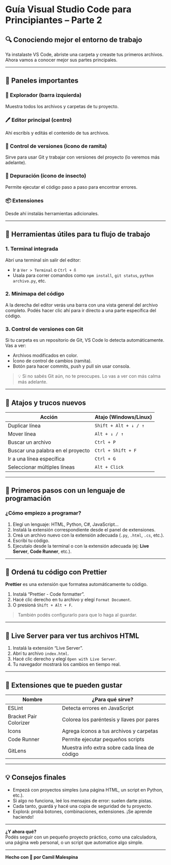 # Guía Visual Studio Code para Principiantes – Parte 2

## 🔍 Conociendo mejor el entorno de trabajo

Ya instalaste VS Code, abriste una carpeta y creaste tus primeros archivos. Ahora vamos a conocer mejor sus partes principales.

---

## 🧱 Paneles importantes

### 📂 Explorador (barra izquierda)
Muestra todos los archivos y carpetas de tu proyecto.

### 🖊️ Editor principal (centro)
Ahí escribís y editás el contenido de tus archivos.

### 🔄 Control de versiones (ícono de ramita)
Sirve para usar Git y trabajar con versiones del proyecto (lo veremos más adelante).

### 🐞 Depuración (ícono de insecto)
Permite ejecutar el código paso a paso para encontrar errores.

### 📦 Extensiones
Desde ahí instalás herramientas adicionales.

---

## 🧰 Herramientas útiles para tu flujo de trabajo

### 1. **Terminal integrada**

Abrí una terminal sin salir del editor:

- Ir a `Ver > Terminal` o `Ctrl + ñ`
- Usala para correr comandos como `npm install`, `git status`, `python archivo.py`, etc.

### 2. **Minimapa del código**
A la derecha del editor verás una barra con una vista general del archivo completo. Podés hacer clic ahí para ir directo a una parte específica del código.

### 3. **Control de versiones con Git**

Si tu carpeta es un repositorio de Git, VS Code lo detecta automáticamente. Vas a ver:

- Archivos modificados en color.
- Ícono de control de cambios (ramita).
- Botón para hacer commits, push y pull sin usar consola.

> 💡 Si no sabés Git aún, no te preocupes. Lo vas a ver con más calma más adelante.

---

## 🎯 Atajos y trucos nuevos

| Acción                            | Atajo (Windows/Linux)  |
|----------------------------------|-------------------------|
| Duplicar línea                   | `Shift + Alt + ↓ / ↑`  |
| Mover línea                      | `Alt + ↓ / ↑`           |
| Buscar un archivo                | `Ctrl + P`              |
| Buscar una palabra en el proyecto | `Ctrl + Shift + F`     |
| Ir a una línea específica        | `Ctrl + G`              |
| Seleccionar múltiples líneas     | `Alt + Click`           |

---

## 🧠 Primeros pasos con un lenguaje de programación

### ¿Cómo empiezo a programar?

1. Elegí un lenguaje: HTML, Python, C#, JavaScript...
2. Instalá la extensión correspondiente desde el panel de extensiones.
3. Creá un archivo nuevo con la extensión adecuada (`.py`, `.html`, `.cs`, etc.).
4. Escribí tu código.
5. Ejecutalo desde la terminal o con la extensión adecuada (ej: **Live Server**, **Code Runner**, etc.).

---

## 🧼 Ordená tu código con Prettier

**Prettier** es una extensión que formatea automáticamente tu código.

1. Instalá “Prettier - Code formatter”.
2. Hacé clic derecho en tu archivo y elegí `Format Document`.
3. O presioná `Shift + Alt + F`.

> También podés configurarlo para que lo haga al guardar.

---

## 🚀 Live Server para ver tus archivos HTML

1. Instalá la extensión “Live Server”.
2. Abrí tu archivo `index.html`.
3. Hacé clic derecho y elegí `Open with Live Server`.
4. Tu navegador mostrará los cambios en tiempo real.

---

## 🧩 Extensiones que te pueden gustar

| Nombre             | ¿Para qué sirve?                                 |
|--------------------|--------------------------------------------------|
| ESLint             | Detecta errores en JavaScript                    |
| Bracket Pair Colorizer | Colorea los paréntesis y llaves por pares   |
| Icons              | Agrega íconos a tus archivos y carpetas          |
| Code Runner        | Permite ejecutar pequeños scripts                |
| GitLens            | Muestra info extra sobre cada línea de código    |

---

## 💡 Consejos finales

- Empezá con proyectos simples (una página HTML, un script en Python, etc.).
- Si algo no funciona, leé los mensajes de error: suelen darte pistas.
- Cada tanto, guardá y hacé una copia de seguridad de tu proyecto.
- Explorá: probá botones, combinaciones, extensiones. ¡Se aprende haciendo!

---

**¿Y ahora qué?**  
Podés seguir con un pequeño proyecto práctico, como una calculadora, una página web personal, o un script que automatice algo simple.

---

**Hecho con 🌟 por Camil Malespina**

